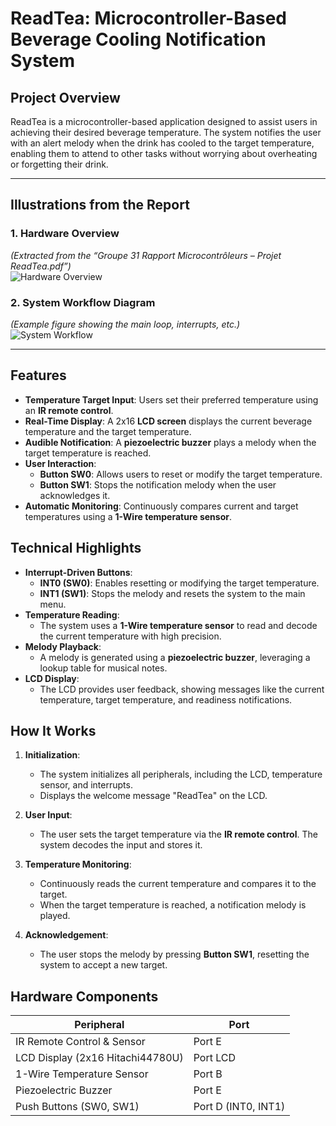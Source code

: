 # ReadTea: Microcontroller-Based Beverage Cooling Notification System

## Project Overview

ReadTea is a microcontroller-based application designed to assist users in achieving their desired beverage temperature. The system notifies the user with an alert melody when the drink has cooled to the target temperature, enabling them to attend to other tasks without worrying about overheating or forgetting their drink.

---
## Illustrations from the Report

### 1. Hardware Overview
*(Extracted from the “Groupe 31 Rapport Microcontrôleurs – Projet ReadTea.pdf”)*  
![Hardware Overview](images/hardware.png)

### 2. System Workflow Diagram
*(Example figure showing the main loop, interrupts, etc.)*  
![System Workflow](images/structure.png)

---

## Features

- **Temperature Target Input**: Users set their preferred temperature using an **IR remote control**.
- **Real-Time Display**: A 2x16 **LCD screen** displays the current beverage temperature and the target temperature.
- **Audible Notification**: A **piezoelectric buzzer** plays a melody when the target temperature is reached.
- **User Interaction**:
  - **Button SW0**: Allows users to reset or modify the target temperature.
  - **Button SW1**: Stops the notification melody when the user acknowledges it.
- **Automatic Monitoring**: Continuously compares current and target temperatures using a **1-Wire temperature sensor**.

## Technical Highlights

- **Interrupt-Driven Buttons**:
  - **INT0 (SW0)**: Enables resetting or modifying the target temperature.
  - **INT1 (SW1)**: Stops the melody and resets the system to the main menu.
- **Temperature Reading**:
  - The system uses a **1-Wire temperature sensor** to read and decode the current temperature with high precision.
- **Melody Playback**:
  - A melody is generated using a **piezoelectric buzzer**, leveraging a lookup table for musical notes.
- **LCD Display**:
  - The LCD provides user feedback, showing messages like the current temperature, target temperature, and readiness notifications.

## How It Works

1. **Initialization**:
   - The system initializes all peripherals, including the LCD, temperature sensor, and interrupts.
   - Displays the welcome message "ReadTea" on the LCD.
   
2. **User Input**:
   - The user sets the target temperature via the **IR remote control**. The system decodes the input and stores it.

3. **Temperature Monitoring**:
   - Continuously reads the current temperature and compares it to the target.
   - When the target temperature is reached, a notification melody is played.

4. **Acknowledgement**:
   - The user stops the melody by pressing **Button SW1**, resetting the system to accept a new target.

## Hardware Components

| Peripheral                       | Port   |
|----------------------------------|--------|
| IR Remote Control & Sensor       | Port E |
| LCD Display (2x16 Hitachi44780U) | Port LCD |
| 1-Wire Temperature Sensor        | Port B |
| Piezoelectric Buzzer             | Port E |
| Push Buttons (SW0, SW1)          | Port D (INT0, INT1) |
